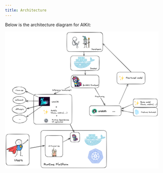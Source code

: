 ```yaml
---
title: Architecture
---
```


Below is the architecture diagram for AIKit:

[![AIKit Architecture](../static/img/architecture.png)](../static/img/architecture.png)
